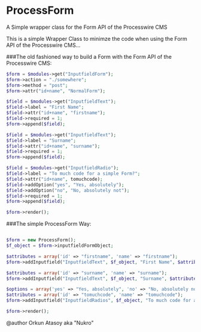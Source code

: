 # ProcessForm
A Simple wrapper class for the Form API of the Processwire CMS

This is a simple Wrapper Class to minimze the code when using the Form API of the Processwire CMS...

###The old fashioned way to build a Form with the Form API of the Processwire CMS:
```php
$form = $modules->get("InputfieldForm");
$form->action = "./somewhere";
$form->method = "post";
$form->attr("id+name", "NormalForm");

$field = $modules->get("InputfieldText");
$field->label = "First Name";
$field->attr("id+name", "firstname");
$field->required = 1;
$form->append($field);

$field = $modules->get("InputfieldText");
$field->label = "Surname";
$field->attr("id+name", "surname");
$field->required = 1;
$form->append($field);

$field = $modules->get("InputfieldRadio");
$field->label = "To much code for a simple Form?";
$field->attr("id+name", tomuchcode);
$field->addOption("yes", "Yes, absolutely");
$field->addOption("no", "No, absolutely not");
$field->required = 1;
$form->append($field);

$form->render();
```
###The simple ProcessForm Way:
```php

$form = new ProcessForm();
$f_object = $form->inputfieldFormObject;

$attributes = array('id' => "firstname", 'name' => "firstname");
$form->addInputfield("InputfieldText", $f_object, "First Name", $attributes, 1);

$attributes = array('id' => "surname", 'name' => "surname");
$form->addInputfield("InputfieldText", $f_object, "Surname", $attributes, 1);

$options = array('yes' => "Yes, absolutely", 'no' => "No, absolutely not");
$attributes = array('id' => "tomuchcode", 'name' => "tomuchcode");
$form->addInputfield("InputfieldRadios", $f_object, "To much code for a simple Form?", $attributes, 1, $options);

$form->render();
```
@author Orkun Atasoy aka "Nukro"
